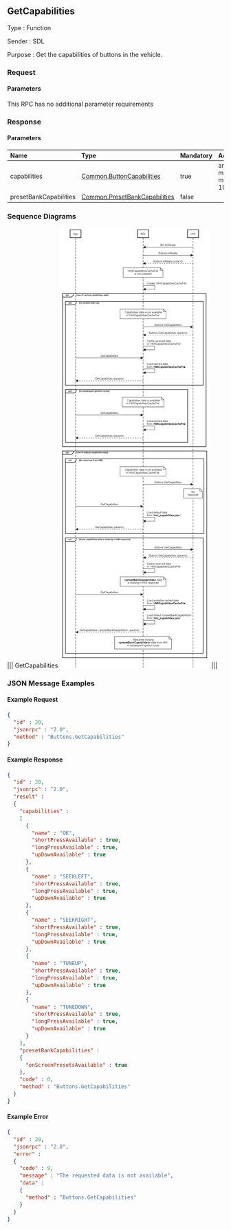 ## GetCapabilities

Type
: Function

Sender
: SDL

Purpose
: Get the capabilities of buttons in the vehicle.

### Request

#### Parameters

This RPC has no additional parameter requirements

### Response

#### Parameters

|Name|Type|Mandatory|Additional|
|:---|:---|:--------|:---------|
|capabilities|[Common.ButtonCapabilities](../../common/structs/#buttoncapabilities)|true|array: true<br>minsize: 1<br>maxsize: 100|
|presetBankCapabilities|[Common.PresetBankCapabilities](../../common/structs/#presetbankcapabilities)|false||

### Sequence Diagrams

|||
GetCapabilities
![GetCapabilities](./assets/GetCapabilities.png)
|||

### JSON Message Examples

#### Example Request

```json
{
  "id" : 20,
  "jsonrpc" : "2.0",
  "method" : "Buttons.GetCapabilities"
}
```

#### Example Response

```json
{
  "id" : 20,
  "jsonrpc" : "2.0",
  "result" :
  {
    "capabilities" :
    [
      {
        "name" : "OK",
        "shortPressAvailable" : true,
        "longPressAvailable" : true,
        "upDownAvailable" : true
      },
      {
        "name" : "SEEKLEFT",
        "shortPressAvailable" : true,
        "longPressAvailable" : true,
        "upDownAvailable" : true
      },
      {
        "name" : "SEEKRIGHT",
        "shortPressAvailable" : true,
        "longPressAvailable" : true,
        "upDownAvailable" : true
      },
      {
        "name" : "TUNEUP",
        "shortPressAvailable" : true,
        "longPressAvailable" : true,
        "upDownAvailable" : true
      },
      {
        "name" : "TUNEDOWN",
        "shortPressAvailable" : true,
        "longPressAvailable" : true,
        "upDownAvailable" : true
      }
    ],
    "presetBankCapabilities" :
    {
      "onScreenPresetsAvailable" : true
    },
    "code" : 0,
    "method" : "Buttons.GetCapabilities"
  }
}
```

#### Example Error

```json
{
  "id" : 20,
  "jsonrpc" : "2.0",
  "error" :
  {
    "code" : 9,
    "message" : "The requested data is not available",
    "data" :
    {
      "method" : "Buttons.GetCapabilities"
    }
  }
}
```
